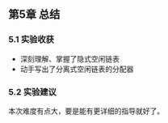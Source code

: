 ## 第5章 总结

### 5.1 实验收获

* 深刻理解、掌握了隐式空闲链表
* 动手写出了分离式空闲链表的分配器

### 5.2 实验建议

本次难度有点大，要是能有更详细的指导就好了。


